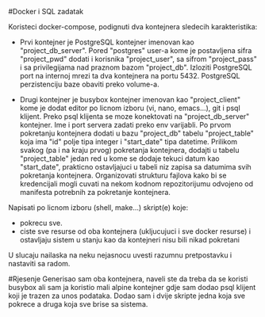 #Docker i SQL zadatak 

Koristeci docker-compose, podignuti dva kontejnera sledecih karakteristika: 
- Prvi kontejner je PostgreSQL kontejner imenovan kao "project_db_server". Pored "postgres" user-a kome je postavljena sifra "project_pwd" dodati i korisnika "project_user", sa sifrom "project_pass" i sa privilegijama nad praznom bazom "project_db". Izloziti PostgreSQL port na internoj mrezi ta dva kontejnera na portu 5432. PostgreSQL perzistenciju baze obaviti preko volume-a. 

- Drugi kontejner je busybox kontejner imenovan kao "project_client" kome je dodat editor po licnom izboru (vi, nano, emacs...), git i psql klijent. Preko psql klijenta se moze konektovati na "project_db_server" kontejner. Ime i port servera zadati preko env varijabli. Po prvom pokretanju kontejnera dodati u bazu "project_db" tabelu "project_table" koja ima "id" polje tipa integer i "start_date" tipa datetime. Prilikom svakog (pa i na kraju prvog) pokretanja kontejnera, dodajti u tabelu "project_table" jedan red u kome se dodaje tekuci datum kao "start_date", prakticno ostavljajuci u tabeli niz zapisa sa datumima svih pokretanja kontejnera. 
Organizovati strukturu fajlova kako bi se kredencijali mogli cuvati na nekom kodnom repozitorijumu odvojeno od manifesta potrebnih za pokretanje kontejnera. 

Napisati po licnom izboru (shell, make...) skript(e) koje: 
- pokrecu sve. 
- ciste sve resurse od oba kontejnera (ukljucujuci i sve docker resurse) i ostavljaju sistem u stanju kao da kontejneri nisu bili nikad pokretani 

U slucaju nailaska na neku nejasnocu uvesti razumnu pretpostavku i nastaviti sa radom. 

#Rjesenje
Generisao sam oba kontejnera, naveli ste da treba da se koristi busybox ali sam ja koristio mali alpine kontejner gdje sam dodao psql klijent koji je trazen za unos podataka. Dodao sam i dvije skripte jedna koja sve pokrece a druga koja sve brise sa sistema.
